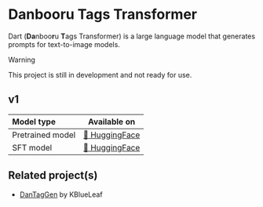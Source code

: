 # Danbooru Tags Transformer

Dart (**Da**nboo**r**u **T**ags Transformer) is a large language model that generates prompts for text-to-image models.

<!-- WIP -->
> [!WARNING]
> This project is still in development and not ready for use.

## v1

|Model type|Available on|
|:-|-|
|Pretrained model|[🤗 HuggingFace](https://huggingface.co/p1atdev/dart-v1-base)|
|SFT model|[🤗 HuggingFace](https://huggingface.co/p1atdev/dart-v1-sft)|

## Related project(s)

- [DanTagGen](https://huggingface.co/collections/KBlueLeaf/dantaggen-65f82fa9335881a67573556b) by KBlueLeaf


